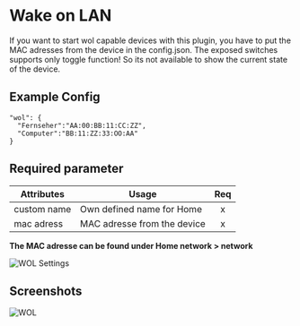 # Wake on LAN

If you want to start wol capable devices with this plugin, you have to put the MAC adresses from the device in the config.json. The exposed switches supports only toggle function! So its not available to show the current state of the device.



## Example Config

```
"wol": {
  "Fernseher":"AA:00:BB:11:CC:ZZ",
  "Computer":"BB:11:ZZ:33:OO:AA"
}
```



## Required parameter

| Attributes | Usage | Req |
|------------|-------|:----------:|
| custom name | Own defined name for Home | x |
| mac adress | MAC adresse from the device | x |



**The MAC adresse can be found under Home network > network**

![WOL Settings](https://raw.githubusercontent.com/SeydX/homebridge-fritz-platform/master/docs/images/wol_mac.png)



## Screenshots

![WOL](https://github.com/SeydX/homebridge-fritz-platform/raw/master/images/wol.jpg)
